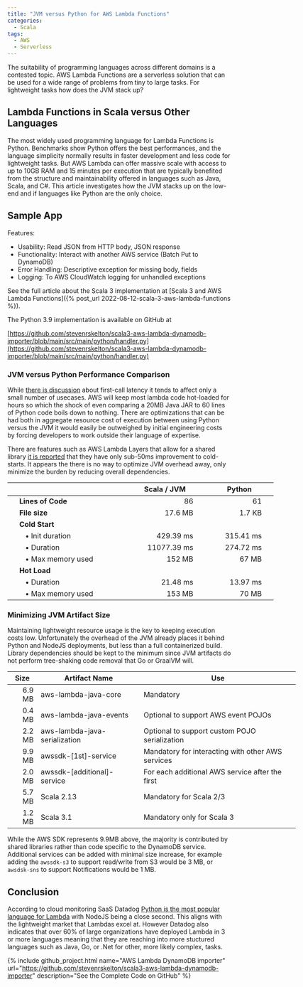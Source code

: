 ```yaml
---
title: "JVM versus Python for AWS Lambda Functions"
categories:
  - Scala
tags:
  - AWS
  - Serverless
---
```

The suitability of programming languages across different domains is a contested topic.  AWS Lambda Functions are a serverless solution that can be used for a wide range of problems from tiny to large tasks.  For lightweight tasks how does the JVM stack up?

## Lambda Functions in Scala versus Other Languages

The most widely used programming language for Lambda Functions is Python.  Benchmarks show Python offers the best performances, and the language simplicity normally results in faster development and less code for lightweight tasks.  But AWS Lambda can offer massive scale with access to up to 10GB RAM and 15 minutes per execution that are typically benefited from the structure and maintainability offered in languages such as Java, Scala, and C#.  This article investigates how the JVM stacks up on the low-end and if languages like Python are the only choice.

## Sample App

Features:
- Usability: Read JSON from HTTP body, JSON response
- Functionality: Interact with another AWS service (Batch Put to DynamoDB)
- Error Handling: Descriptive exception for missing body, fields
- Logging: To AWS CloudWatch logging for unhandled exceptions

See the full article about the Scala 3 implementation at
[Scala 3 and AWS Lambda Functions]({% post_url 2022-08-12-scala-3-aws-lambda-functions %}).

The Python 3.9 implementation is available on GitHub at

[https://github.com/stevenrskelton/scala3-aws-lambda-dynamodb-importer/blob/main/src/main/python/handler.py](https://github.com/stevenrskelton/scala3-aws-lambda-dynamodb-importer/blob/main/src/main/python/handler.py)

### JVM versus Python Performance Comparison

While [there is discussion](https://mikhail.io/serverless/coldstarts/aws/languages/) about first-call latency it tends to affect only a small number of usecases.  AWS will keep most lambda code hot-loaded for hours so which the shock of even comparing a 20MB Java JAR to 60 lines of Python code boils down to nothing.  There are optimizations that can be had both in aggregate resource cost of execution between using Python versus the JVM it would easily be outweighed by initial engineering costs by forcing developers to work outside their language of expertise.

There are features such as AWS Lambda Layers that allow for a shared library [it is reported](https://www.simform.com/blog/lambda-cold-starts/) that they have only sub-50ms improvement to cold-starts.  It appears the there is no way to optimize JVM overhead away, only minimize the burden by reducing overall dependencies.

<table style="margin-left:auto;margin-right:auto;width:600px;display:table;">
  <thead>
    <tr>    
      <th></th>
      <th style="text-align:center">Scala / JVM</th>
      <th style="text-align:center">Python</th>  
    </tr>
  </thead>
  <tbody>
    <tr>
      <td style="font-weight:bold;padding-left:20pt">Lines of Code</td>
      <td style="text-align:right;padding-right:20pt">86</td>
      <td style="text-align:right;padding-right:20pt">61</td>
    </tr>
    <tr>
      <td style="font-weight:bold;padding-left:20pt">File size</td>
      <td style="text-align:right;padding-right:20pt">17.6 MB</td>
      <td style="text-align:right;padding-right:20pt">1.7 KB</td>
    </tr>
    <tr>
      <td style="font-weight:bold;padding-left:20pt">Cold Start</td>
      <td></td>
      <td></td>
    </tr>
    <tr>
      <td style="padding-left:30pt">• Init duration</td>
      <td style="text-align:right;padding-right:20pt">429.39 ms</td>
      <td style="text-align:right;padding-right:20pt">315.41 ms</td>
    </tr>
    <tr>
      <td style="padding-left:30pt">• Duration</td>
      <td style="text-align:right;padding-right:20pt">11077.39 ms</td>
      <td style="text-align:right;padding-right:20pt">274.72 ms</td>
    </tr>
    <tr>
      <td style="padding-left:30pt">• Max memory used</td>
      <td style="text-align:right;padding-right:20pt">152 MB</td>
      <td style="text-align:right;padding-right:20pt">67 MB</td>
    </tr>
    <tr>
      <td style="font-weight:bold;padding-left:20pt">Hot Load</td>
      <td></td>
      <td></td>
    </tr>
    <tr>
      <td style="padding-left:30pt">• Duration</td>
      <td style="text-align:right;padding-right:20pt">21.48 ms</td>
      <td style="text-align:right;padding-right:20pt">13.97 ms</td>
    </tr>
    <tr>
      <td style="padding-left:30pt">• Max memory used</td>
      <td style="text-align:right;padding-right:20pt">153 MB</td>
      <td style="text-align:right;padding-right:20pt">70 MB</td>
    </tr>
  </tbody>
</table>

### Minimizing JVM Artifact Size

Maintaining lightweight resource usage is the key to keeping execution costs low.  Unfortunately the overhead of the JVM already places it behind Python and NodeJS deployments, but less than a full containerized build. Library dependencies should be kept to the minimum since JVM artifacts do not perform tree-shaking code removal that Go or GraalVM will.

<table style="margin-left:auto;margin-right:auto;width:650px;display:table;">
  <thead>
    <tr>    
      <th style="text-align:center">Size</th>
      <th style="text-align:center">Artifact Name</th>
      <th style="text-align:center">Use</th>  
    </tr>
  </thead>
  <tbody>
    <tr>
      <td style="text-align:right">6.9 MB</td>
      <td>aws-lambda-java-core</td>
      <td>Mandatory</td>
    </tr>
    <tr>
      <td style="text-align:right">0.4 MB</td>
      <td>aws-lambda-java-events</td>
      <td>Optional to support AWS event POJOs</td>
    </tr>
    <tr>
      <td style="text-align:right">2.2 MB</td>
      <td>aws-lambda-java-serialization</td>
      <td>Optional to support custom POJO serialization</td>
    </tr>
    <tr>
      <td style="text-align:right">9.9 MB</td>
      <td>awssdk-[1st]-service</td>
      <td>Mandatory for interacting with other AWS services</td>
    </tr>
    <tr>
      <td style="text-align:right">2.0 MB</td>
      <td>awssdk-[additional]-service</td>
      <td>For each additional AWS service after the first</td>
    </tr>
    <tr>
      <td style="text-align:right">5.7 MB</td>
      <td>Scala 2.13</td>
      <td>Mandatory for Scala 2/3</td>
    </tr>
    <tr>
      <td style="text-align:right">1.2 MB</td>
      <td>Scala 3.1</td>
      <td>Mandatory only for Scala 3</td>
    </tr>
  </tbody>
</table>

While the AWS SDK represents 9.9MB above, the majority is contributed by shared libraries rather than code specific to the DynamoDB service.  Additional services can be added with minimal size increase, for example adding the `awssdk-s3` to support read/write from S3 would be 3 MB, or `awsdsk-sns` to support Notifications would be 1 MB.

## Conclusion

According to cloud monitoring SaaS Datadog [Python is the most popular language for Lambda](https://www.datadoghq.com/state-of-serverless/) with NodeJS being a close second.  This aligns with the lightweight market that Lambdas excel at. However Datadog also indicates that over 60% of large organizations have deployed Lambda in 3 or more languages meaning that they are reaching into more stuctured languages such as Java, Go, or .Net for other, more likely complex, tasks.


{% 
  include github_project.html 
  name="AWS Lambda DynamoDB importer"
  url="https://github.com/stevenrskelton/scala3-aws-lambda-dynamodb-importer"
  description="See the Complete Code on GitHub"
%}
